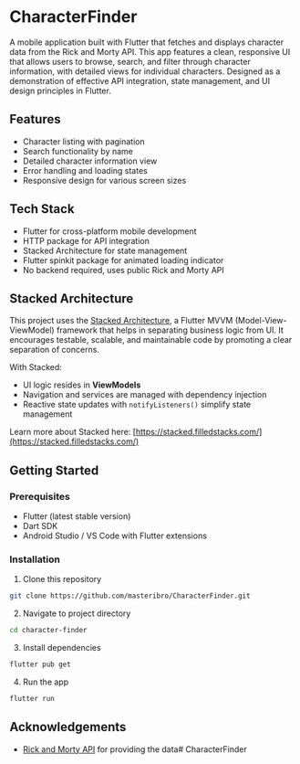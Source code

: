 # CharacterFinder

A mobile application built with Flutter that fetches and displays character data from the
Rick and Morty API. This app features a clean, responsive UI that allows users to browse,
search, and filter through character information, with detailed views for individual characters.
Designed as a demonstration of effective API integration, state management, and UI design
principles in Flutter.

## Features
- Character listing with pagination
- Search functionality by name
- Detailed character information view
- Error handling and loading states
- Responsive design for various screen sizes

## Tech Stack
- Flutter for cross-platform mobile development
- HTTP package for API integration
- Stacked Architecture for state management
- Flutter spinkit package for animated loading indicator
- No backend required, uses public Rick and Morty API

## Stacked Architecture

This project uses the [Stacked Architecture](https://stacked.filledstacks.com/), 
a Flutter MVVM (Model-View-ViewModel) framework that helps in separating business logic from UI. 
It encourages testable, scalable, and maintainable code by promoting a clear separation of concerns.

With Stacked:
- UI logic resides in **ViewModels**
- Navigation and services are managed with dependency injection
- Reactive state updates with `notifyListeners()` simplify state management

Learn more about Stacked here: [https://stacked.filledstacks.com/](https://stacked.filledstacks.com/)

## Getting Started

### Prerequisites
- Flutter (latest stable version)
- Dart SDK
- Android Studio / VS Code with Flutter extensions

### Installation
1. Clone this repository
```bash
git clone https://github.com/masteribro/CharacterFinder.git
```

2. Navigate to project directory
```bash
cd character-finder
```

3. Install dependencies
```bash
flutter pub get
```

4. Run the app
```bash
flutter run
```

## Acknowledgements
- [Rick and Morty API](https://rickandmortyapi.com/) for providing the data# CharacterFinder
